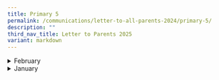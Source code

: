 ```yaml
---
title: Primary 5
permalink: /communications/letter-to-all-parents-2024/primary-5/
description: ""
third_nav_title: Letter to Parents 2025
variant: markdown
---
```

<details>
  <summary>February</summary>
<ul>
	<li>
		<a href="/files/2025%20Letter%20to%20Parents/Letter%20to%20all%20Parents/4_Feb_P5_Overseas_Immersion_Trips.pdf">P5 Overseas Immersion Trips </a><font size="2"> (4 February 2025)</font>
	</li>
	</ul>
</details>
<details>
  <summary>January</summary>
<ul>
	<li>
		<a href="/files/2025%20Letter%20to%20Parents/Letter%20to%20all%20Parents/27_Jan_P5_Assessment.pdf">P5 Assessment Plan </a><font size="2"> (27 January 2025)</font>
	</li>
	<li>
		<a href="/files/2025%20Letter%20to%20Parents/Letter%20to%20all%20Parents/2025_Welcome_Letter_to_Parents.pdf">2025 Welcome Letter to Parents/Guardians </a><font size="2"> (2 January 2025)</font>
	</li>
	</ul>
</details>